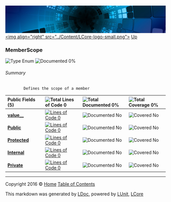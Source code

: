 ![](../Content/LCore-banner-small.png "")
[&lt;img align=&quot;right&quot; src=&quot;../Content/LCore-logo-small.png&quot;&gt;](../../README.md)
[Up](../L.md)

### MemberScope

![Type Enum ](http://b.repl.ca/v1/Type-Enum%20-blue.png "") ![Documented 0%](http://b.repl.ca/v1/Documented-0%25-red.png "")




###### Summary

            Defines the scope of a member
            

Public   Fields (5) |  | ![Total Lines of Code 0](http://b.repl.ca/v1/Total%20Lines%20of%20Code-0-red.png "") | ![Total Documented 0%](http://b.repl.ca/v1/Total%20Documented-0%25-red.png "") | ![Total Coverage 0%](http://b.repl.ca/v1/Total%20Coverage-0%25-red.png "")
:---  | :---  | :---  | :---  | :--- 
**[value__](MemberScope_value__.md)** |  | [![Lines of Code 0](http://b.repl.ca/v1/Lines%20of%20Code-0-red.png "")](../Extensions/Language/MemberScope.cs#L) | ![Documented No](http://b.repl.ca/v1/Documented-No-red.png "") | ![Covered No](http://b.repl.ca/v1/Covered-No-red.png "")
**[Public](MemberScope_Public.md)** |  | [![Lines of Code 0](http://b.repl.ca/v1/Lines%20of%20Code-0-red.png "")](../Extensions/Language/MemberScope.cs#L) | ![Documented No](http://b.repl.ca/v1/Documented-No-red.png "") | ![Covered No](http://b.repl.ca/v1/Covered-No-red.png "")
**[Protected](MemberScope_Protected.md)** |  | [![Lines of Code 0](http://b.repl.ca/v1/Lines%20of%20Code-0-red.png "")](../Extensions/Language/MemberScope.cs#L) | ![Documented No](http://b.repl.ca/v1/Documented-No-red.png "") | ![Covered No](http://b.repl.ca/v1/Covered-No-red.png "")
**[Internal](MemberScope_Internal.md)** |  | [![Lines of Code 0](http://b.repl.ca/v1/Lines%20of%20Code-0-red.png "")](../Extensions/Language/MemberScope.cs#L) | ![Documented No](http://b.repl.ca/v1/Documented-No-red.png "") | ![Covered No](http://b.repl.ca/v1/Covered-No-red.png "")
**[Private](MemberScope_Private.md)** |  | [![Lines of Code 0](http://b.repl.ca/v1/Lines%20of%20Code-0-red.png "")](../Extensions/Language/MemberScope.cs#L) | ![Documented No](http://b.repl.ca/v1/Documented-No-red.png "") | ![Covered No](http://b.repl.ca/v1/Covered-No-red.png "")




---

Copyright 2016 &copy; [Home](../../README.md) [Table of Contents](../../TableOfContents.md)

This markdown was generated by [LDoc](https://github.com/CodeSingularity/LDoc), powered by [LUnit](https://github.com/CodeSingularity/LUnit), [LCore](https://github.com/CodeSingularity/LCore)
